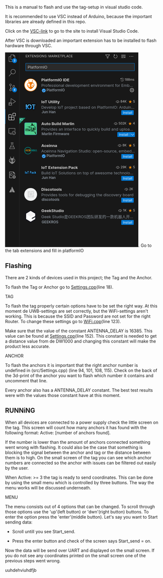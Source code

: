 This is a manual to flash and use the tag-setup in visual studio code.

It is recommended to use VSC instead of Arduino, because the important libraries are already defined in this repo.

Click on the [VSC-link](https://code.visualstudio.com/download) to go to the site to install Visual Studio Code.

After VSC is downloaded an important extension has to be installed to flash hardware through VSC. 

![Go to the tab extensions and fill in platformIO](PlatformExtension.png).
Go to the tab extensions and fill in platformIO

Flashing
-
There are 2 kinds of devices used in this project; the Tag and the Anchor.

To flash the Tag or Anchor go to [Settings.cpp](src/Settings.cpp)(line 18).

TAG

To flash the tag properly certain options have to be set the right way. At this moment de UWB-settings are set correctly, but the WiFi-settings aren't working. This is because the SSID and Password are not set for the right Router. To change these settings go to [WiFi.cpp](src/Wifi.cpp)(line 123).

Make sure that the value of the constant ANTENNA_DELAY is 16385. This value can be found at [Settings.cpp](src/Settings.cpp)(line 152). This constant is needed to get a distance value from de DW1000 and changing this constant will make the product less accurate.   

ANCHOR

To flash the anchors it is important that the right anchor number is undefined in (src/Settings.cpp) (line 94, 101, 108, 115). Check on the back of the 3d-print of the anchor you want to flash which number it contains and uncomment that line.

Every anchor also has a ANTENNA_DELAY constant. The best test results were with the values those constant have at this moment. 

RUNNiNG
-
When all devices are connected to a power supply check the little screen on the tag. This screen will count how many anchors it has found with the following format: Active: [number of anchors found]. 

If the number is lower than the amount of anchors connected something went wrong with flashing. It could also be the case that something is blocking the signal between the anchor and tag or the distance between them is to high. On the small screen of the tag you can see which anchor numbers are connected so the anchor with issues can be filtered out easily by the user.

When Active: >= 3 the tag is ready to send coordinates. This can be done by using the small menu which is controlled by three buttons. The way the menu works will be discussed underneath.

MENU

The menu consists out of 4 options that can be changed. To scroll through those options use the 'up'(left button) or 'dwn'(right button) buttons. To enter the option press the 'enter'(middle button). Let's say you want to Start sending data:

- Scroll untill you see Start_send.

- Press the enter button and check of the screen says Start_send = on.

Now the data will be send over UART and displayed on the small screen. If you do not see any coordinates printed on the small screen one of the previous steps went wrong.

uuhdehviuhdfjb


